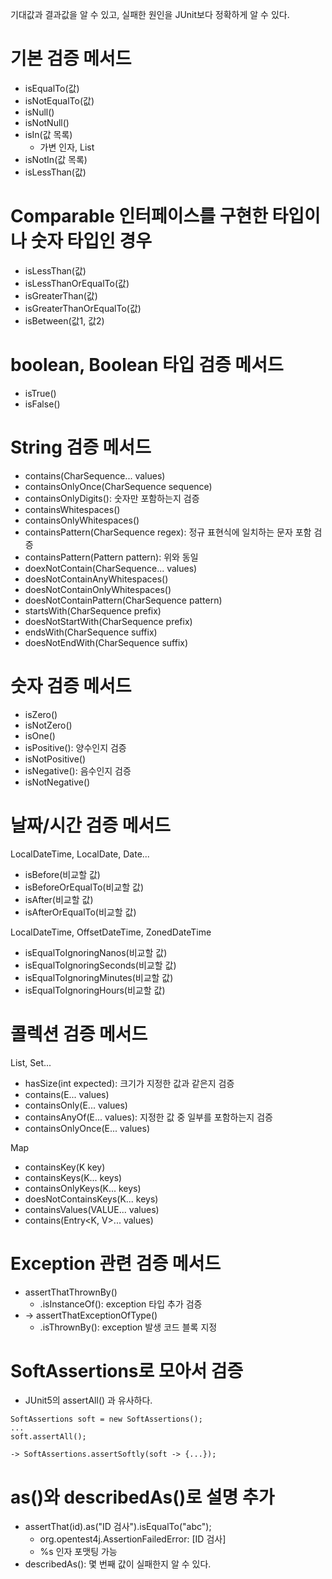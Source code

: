 기대값과 결과값을 알 수 있고, 실패한 원인을 JUnit보다 정확하게 알 수 있다.

# 기본 검증 메서드
- isEqualTo(값)
- isNotEqualTo(값)
- isNull()
- isNotNull()
- isIn(값 목록)
  - 가변 인자, List
- isNotIn(값 목록)
- isLessThan(값)

# Comparable 인터페이스를 구현한 타입이나 숫자 타입인 경우
- isLessThan(값)
- isLessThanOrEqualTo(값)
- isGreaterThan(값)
- isGreaterThanOrEqualTo(값)
- isBetween(값1, 값2)

# boolean, Boolean 타입 검증 메서드
- isTrue()
- isFalse()

# String 검증 메서드
- contains(CharSequence... values)
- containsOnlyOnce(CharSequence sequence)
- containsOnlyDigits(): 숫자만 포함하는지 검증
- containsWhitespaces()
- containsOnlyWhitespaces()
- containsPattern(CharSequence regex): 정규 표현식에 일치하는 문자 포함 검증
- containsPattern(Pattern pattern): 위와 동일
- doexNotContain(CharSequence... values)
- doesNotContainAnyWhitespaces()
- doesNotContainOnlyWhitespaces()
- doesNotContainPattern(CharSequence pattern)
- startsWith(CharSequence prefix)
- doesNotStartWith(CharSequence prefix)
- endsWith(CharSequence suffix)
- doesNotEndWith(CharSequence suffix)

# 숫자 검증 메서드
- isZero()
- isNotZero()
- isOne()
- isPositive(): 양수인지 검증
- isNotPositive()
- isNegative(): 음수인지 검증
- isNotNegative()

# 날짜/시간 검증 메서드
LocalDateTime, LocalDate, Date...
- isBefore(비교할 값)
- isBeforeOrEqualTo(비교할 값)
- isAfter(비교할 값)
- isAfterOrEqualTo(비교할 값)

LocalDateTime, OffsetDateTime, ZonedDateTime
- isEqualToIgnoringNanos(비교할 값)
- isEqualToIgnoringSeconds(비교할 값)
- isEqualToIgnoringMinutes(비교할 값)
- isEqualToIgnoringHours(비교할 값)

# 콜렉션 검증 메서드
List, Set...
- hasSize(int expected): 크기가 지정한 값과 같은지 검증
- contains(E... values)
- containsOnly(E... values)
- containsAnyOf(E... values): 지정한 값 중 일부를 포함하는지 검증
- containsOnlyOnce(E... values)

Map
- containsKey(K key)
- containsKeys(K... keys)
- containsOnlyKeys(K... keys)
- doesNotContainsKeys(K... keys)
- containsValues(VALUE... values)
- contains(Entry<K, V>... values)

# Exception 관련 검증 메서드
- assertThatThrownBy()
  - .isInstanceOf(): exception 타입 추가 검증
- -> assertThatExceptionOfType()
  - .isThrownBy(): exception 발생 코드 블록 지정

# SoftAssertions로 모아서 검증
- JUnit5의 assertAll() 과 유사하다.
```text
SoftAssertions soft = new SoftAssertions();
...
soft.assertAll();

-> SoftAssertions.assertSoftly(soft -> {...});
```

# as()와 describedAs()로 설명 추가
- assertThat(id).as("ID 검사").isEqualTo("abc");
  - org.opentest4j.AssertionFailedError: [ID 검사]
  - %s 인자 포맷팅 가능
- describedAs(): 몇 번째 값이 실패한지 알 수 있다.
